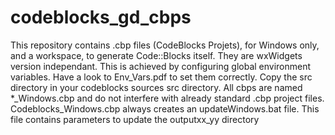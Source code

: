 # codeblocks_gd_cbps
This repository contains .cbp files (CodeBlocks Projets), for Windows only, and a workspace, to generate Code::Blocks itself.
They are wxWidgets version independant.
This is achieved by configuring global environment variables.
Have a look to Env_Vars.pdf to set them correctly.
Copy the src directory in your codeblocks sources src directory.
All cbps are named *_Windows.cbp and do not interfere with already standard .cbp project files.
Codeblocks_Windows.cbp always creates an updateWindows.bat file. This file contains parameters to update the outputxx_yy directory

